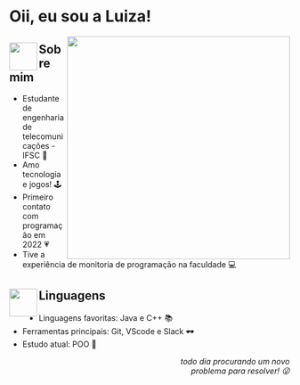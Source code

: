 
  <h1>Oii, eu sou a Luiza! </h1>
</div>

<img src="https://github.com/luizakuze/luizakuze/assets/111708035/3c97d103-8074-4391-a878-70b1a8415d49" width="400px" align="right">
<h2> <img src="https://github.com/luizakuze/luizakuze/assets/111708035/b35ab7b5-4644-47e1-a2cf-9f899f4b6e91" width="50px" align="left">  Sobre mim </h2>

-  Estudante de engenharia de telecomunicações - IFSC 📡
- Amo tecnologia e jogos! 🕹
-  Primeiro contato com programação em 2022 💗
- Tive a experiência de monitoria de programação na faculdade 💻

<h2> <img src="https://github.com/luizakuze/luizakuze/assets/111708035/b35ab7b5-4644-47e1-a2cf-9f899f4b6e91" width="50px" align="left"> Linguagens </h2>

- Linguagens favoritas: Java e C++ 📚
- Ferramentas principais: Git, VScode e Slack 🕶
- Estudo atual: POO  🌱
<div align="right">
  
_todo dia procurando um novo<br>
problema para resolver! 😜_

</div>
